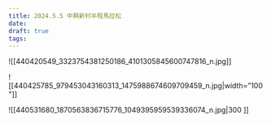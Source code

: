 ```yaml
---
title: 2024.5.5 中興新村半程馬拉松
date: 
draft: true
tags:
---
```

![[440420549_3323754381250186_4101305845600747816_n.jpg]]

![[440425785_979453043160313_1475988674609709459_n.jpg|width=”100"]]

![[440531680_1870563836715776_1049395959539336074_n.jpg|300 ]]